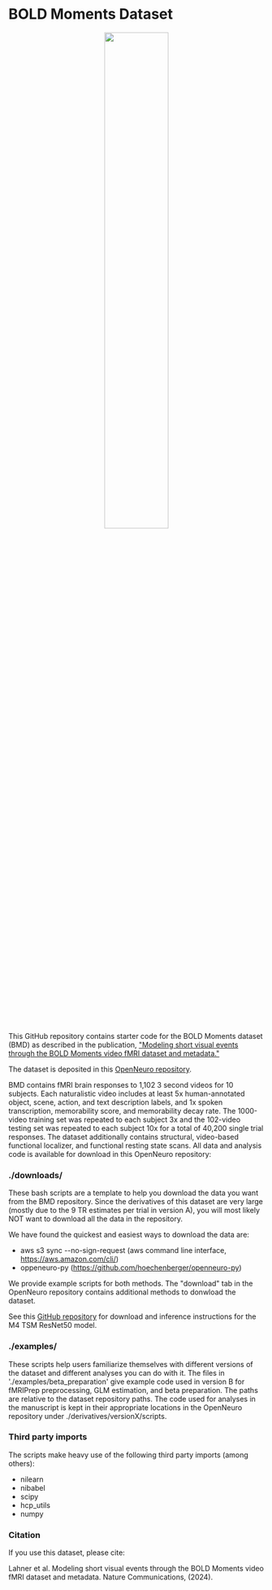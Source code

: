 # BOLD Moments Dataset
<p align="center">
    <img src="images/BOLDMoments_mosaic.gif" width="50%" height="auto">
</p>

This GitHub repository contains starter code for the BOLD Moments dataset (BMD) as described in
the publication, ["Modeling short visual events through the BOLD Moments video fMRI dataset and metadata."](https://www.biorxiv.org/content/10.1101/2023.03.12.530887v2)

The dataset is deposited in this [OpenNeuro repository](todo).
    
BMD contains fMRI brain responses to 1,102 3 second videos for 10 subjects. Each naturalistic video
includes at least 5x human-annotated object, scene, action, and text description labels, and 
1x spoken transcription, memorability score, and memorability decay rate. The 1000-video training
set was repeated to each subject 3x and the 102-video testing set was repeated to each subject
10x for a total of 40,200 single trial responses. The dataset additionally contains structural, 
video-based functional localizer, and functional resting state scans. All data and analysis code
is available for download in this OpenNeuro repository:

### ./downloads/
These bash scripts are a template to help you download the data you want from the BMD repository.
Since the derivatives of this dataset are very large (mostly due to the 9 TR estimates per trial in version A),
you will most likely NOT want to download all the data in the repository.

We have found the quickest and easiest ways to download the data are:
 - aws s3 sync --no-sign-request (aws command line interface, https://aws.amazon.com/cli/)
 - oppeneuro-py (https://github.com/hoechenberger/openneuro-py)

We provide example scripts for both methods. The "download" tab in the OpenNeuro repository contains additional methods to donwload the dataset.

See this [GitHub repository](https://github.com/pbw-Berwin/M4-pretrained) for download and inference instructions for the M4 TSM ResNet50 model.

### ./examples/
These scripts help users familiarize themselves with different versions of the dataset and different analyses
you can do with it. The files in './examples/beta_preparation' give example code used in version B for fMRIPrep preprocessing, GLM estimation, and beta preparation. The paths are relative to the dataset repository paths. The code used for analyses in 
the manuscript is kept in their appropriate locations in the OpenNeuro repository under ./derivatives/versionX/scripts. 

### Third party imports
The scripts make heavy use of the following third party imports (among others):
- nilearn
- nibabel
- scipy
- hcp_utils
- numpy

### Citation
If you use this dataset, please cite:

Lahner et al. Modeling short visual events through the BOLD Moments video fMRI dataset and metadata. Nature Communications, (2024).